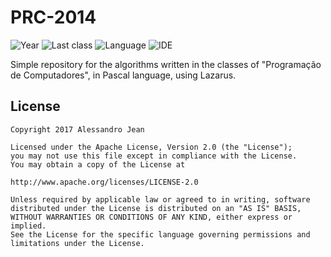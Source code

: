 # PRC-2014
![Year](https://img.shields.io/badge/year-2014-blue.svg) ![Last class](https://img.shields.io/badge/last_class-2014.11.04-green.svg) ![Language](https://img.shields.io/badge/language-Pascal-yellow.svg) ![IDE](https://img.shields.io/badge/IDE-Lazarus-orange.svg)

Simple repository for the algorithms written in the classes of "Programação de Computadores", in Pascal language, using Lazarus.

## License

    Copyright 2017 Alessandro Jean

    Licensed under the Apache License, Version 2.0 (the "License");
    you may not use this file except in compliance with the License.
    You may obtain a copy of the License at

    http://www.apache.org/licenses/LICENSE-2.0

    Unless required by applicable law or agreed to in writing, software
    distributed under the License is distributed on an "AS IS" BASIS,
    WITHOUT WARRANTIES OR CONDITIONS OF ANY KIND, either express or implied.
    See the License for the specific language governing permissions and
    limitations under the License.
